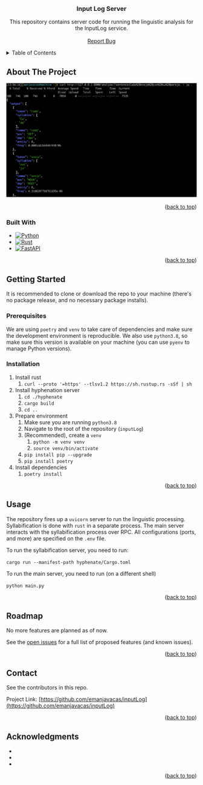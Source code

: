 <!-- Improved compatibility of back to top link: See: https://github.com/othneildrew/Best-README-Template/pull/73 -->
<a name="readme-top"></a>
<!--
*** Thanks for checking out the Best-README-Template. If you have a suggestion
*** that would make this better, please fork the repo and create a pull request
*** or simply open an issue with the tag "enhancement".
*** Don't forget to give the project a star!
*** Thanks again! Now go create something AMAZING! :D
-->

<!-- PROJECT SHIELDS -->
<!--
*** I'm using markdown "reference style" links for readability.
*** Reference links are enclosed in brackets [ ] instead of parentheses ( ).
*** See the bottom of this document for the declaration of the reference variables
*** for contributors-url, forks-url, etc. This is an optional, concise syntax you may use.
*** https://www.markdownguide.org/basic-syntax/#reference-style-links
-->
<!-- [![Forks][forks-shield]][forks-url] -->
<!-- [![Contributors][contributors-shield]][contributors-url]
[![Stargazers][stars-shield]][stars-url]
[![Issues][issues-shield]][issues-url]
[![MIT License][license-shield]][license-url] -->
<!-- [![LinkedIn][linkedin-shield]][linkedin-url] -->



<!-- PROJECT LOGO -->
<br />
<div align="center">
<h3 align="center">Input Log Server</h3>

  <p align="center">
    This repository contains server code for running the linguistic analysis for the InputLog service.
    <br />
    <br />
    <a href="https://github.com/emanjavacas/inputLog/issues/new?labels=bug&template=bug-report---.md">Report Bug</a>
  </p>
</div>


<!-- TABLE OF CONTENTS -->
<details>
  <summary>Table of Contents</summary>
  <ol>
    <li>
      <a href="#about-the-project">About The Project</a>
      <ul>
        <li><a href="#built-with">Built With</a></li>
      </ul>
    </li>
    <li>
      <a href="#getting-started">Getting Started</a>
      <ul>
        <li><a href="#prerequisites">Prerequisites</a></li>
        <li><a href="#installation">Installation</a></li>
      </ul>
    </li>
    <li><a href="#usage">Usage</a></li>
    <li><a href="#contact">Contact</a></li>
    <li><a href="#acknowledgments">Acknowledgments</a></li>
  </ol>
</details>


<!-- ABOUT THE PROJECT -->
## About The Project

[![project-screenshot]]()


<!-- Here's a blank template to get started: To avoid retyping too much info. Do a search and replace with your text editor for the following: `emanjavacas`, `inputLog`, `twitter_handle`, `linkedin_username`, `email_client`, `email`, `project_title`, `project_description` -->

<p align="right">(<a href="#readme-top">back to top</a>)</p>

### Built With

* [![Python][Python]][Python-url]
* [![Rust][Rust]][Rust-url]
* [![FastAPI][FastAPI]][FastAPI-url]

<p align="right">(<a href="#readme-top">back to top</a>)</p>

<!-- GETTING STARTED -->
## Getting Started

It is recommended to clone or download the repo to your machine (there's no package release, and no necessary package installs).

### Prerequisites

We are using `poetry` and `venv` to take care of dependencies and make sure the development environment is reproducible. We also use `python3.8`, so make sure this version is available on your machine (you can use `pyenv` to manage Python versions).

### Installation

1. Install rust
   1. `curl --proto '=https' --tlsv1.2 https://sh.rustup.rs -sSf | sh`
2. Install hyphenation server
   1. `cd ./hyphenate`
   2. `cargo build`
   3. `cd ..`
3. Prepare environment
   1. Make sure you are running `python3.8`
   2. Navigate to the root of the repository (`inputLog`)
   3. (Recommended), create a `venv`
      1. `python -m venv venv`
      2. `source venv/bin/activate`
   4. `pip install pip --upgrade`
   5. `pip install poetry`
4. Install dependencies
   1. `poetry install`

<p align="right">(<a href="#readme-top">back to top</a>)</p>

<!-- USAGE EXAMPLES -->
## Usage

The repository fires up a `uvicorn` server to run the linguistic processing.
Syllabification is done with `rust` in a separate process. The main server interacts with the syllabification process over RPC.
All configurations (ports, and more) are specified on the `.env` file.

To run the syllabification server, you need to run:

`cargo run --manifest-path hyphenate/Cargo.toml`

To run the main server, you need to run (on a different shell)

`python main.py`

<p align="right">(<a href="#readme-top">back to top</a>)</p>

<!-- ROADMAP -->
## Roadmap

No more features are planned as of now.

See the [open issues](https://github.com/emanjavacas/inputLog/issues) for a full list of proposed features (and known issues).

<p align="right">(<a href="#readme-top">back to top</a>)</p>

<!-- CONTRIBUTING
## Contributing

Contributions are what make the open source community such an amazing place to learn, inspire, and create. Any contributions you make are **greatly appreciated**.

If you have a suggestion that would make this better, please fork the repo and create a pull request. You can also simply open an issue with the tag "enhancement".
Don't forget to give the project a star! Thanks again!

1. Fork the Project
2. Create your Feature Branch (`git checkout -b feature/AmazingFeature`)
3. Commit your Changes (`git commit -m 'Add some AmazingFeature'`)
4. Push to the Branch (`git push origin feature/AmazingFeature`)
5. Open a Pull Request

<p align="right">(<a href="#readme-top">back to top</a>)</p>
 -->

<!-- CONTACT -->
## Contact

See the contributors in this repo.

Project Link: [https://github.com/emanjavacas/inputLog](https://github.com/emanjavacas/inputLog)

<p align="right">(<a href="#readme-top">back to top</a>)</p>

<!-- ACKNOWLEDGMENTS -->
## Acknowledgments

* []()
* []()
* []()

<p align="right">(<a href="#readme-top">back to top</a>)</p>

<!-- MARKDOWN LINKS & IMAGES -->
<!-- https://www.markdownguide.org/basic-syntax/#reference-style-links -->
[contributors-shield]: https://img.shields.io/github/contributors/emanjavacas/inputLog.svg?style=for-the-badge
[contributors-url]: https://github.com/emanjavacas/inputLog/graphs/contributors
[forks-shield]: https://img.shields.io/github/forks/emanjavacas/inputLog.svg?style=for-the-badge
[forks-url]: https://github.com/emanjavacas/inputLog/network/members
[stars-shield]: https://img.shields.io/github/stars/emanjavacas/inputLog.svg?style=for-the-badge
[stars-url]: https://github.com/emanjavacas/inputLog/stargazers
[issues-shield]: https://img.shields.io/github/issues/emanjavacas/inputLog.svg?style=for-the-badge
[issues-url]: https://github.com/emanjavacas/inputLog/issues
[license-shield]: https://img.shields.io/github/license/emanjavacas/inputLog.svg?style=for-the-badge
[license-url]: https://github.com/emanjavacas/inputLog/blob/master/LICENSE.txt
[linkedin-shield]: https://img.shields.io/badge/-LinkedIn-black.svg?style=for-the-badge&logo=linkedin&colorB=555
[linkedin-url]: https://linkedin.com/in/linkedin_username
[project-screenshot]: images/screenshot.png
[Next.js]: https://img.shields.io/badge/next.js-000000?style=for-the-badge&logo=nextdotjs&logoColor=white
[Next-url]: https://nextjs.org/
[React.js]: https://img.shields.io/badge/React-20232A?style=for-the-badge&logo=react&logoColor=61DAFB
[React-url]: https://reactjs.org/
[Vue.js]: https://img.shields.io/badge/Vue.js-35495E?style=for-the-badge&logo=vuedotjs&logoColor=4FC08D
[Vue-url]: https://vuejs.org/
[Angular.io]: https://img.shields.io/badge/Angular-DD0031?style=for-the-badge&logo=angular&logoColor=white
[Angular-url]: https://angular.io/
[Svelte.dev]: https://img.shields.io/badge/Svelte-4A4A55?style=for-the-badge&logo=svelte&logoColor=FF3E00
[Svelte-url]: https://svelte.dev/
[Laravel.com]: https://img.shields.io/badge/Laravel-FF2D20?style=for-the-badge&logo=laravel&logoColor=white
[Laravel-url]: https://laravel.com
[Bootstrap.com]: https://img.shields.io/badge/Bootstrap-563D7C?style=for-the-badge&logo=bootstrap&logoColor=white
[Bootstrap-url]: https://getbootstrap.com
[JQuery.com]: https://img.shields.io/badge/jQuery-0769AD?style=for-the-badge&logo=jquery&logoColor=white
[JQuery-url]: https://jquery.com 
[PyTorch-url]: https://pytorch.org/
[PyTorch]: https://img.shields.io/badge/PyTorch-%23EE4C2C.svg?style=for-the-badge&logo=PyTorch&logoColor=white
[scikit-learn-url]: https://scikit-learn.org/
[scikit-learn]: https://img.shields.io/badge/scikit--learn-%23F7931E.svg?style=for-the-badge&logo=scikit-learn&logoColor=white
[NumPy-url]: https://numpy.org/
[NumPy]: https://img.shields.io/badge/numpy-%23013243.svg?style=for-the-badge&logo=numpy&logoColor=white
[pandas]: https://img.shields.io/badge/pandas-%23150458.svg?style=for-the-badge&logo=pandas&logoColor=white
[pandas-url]: https://pandas.pydata.org/
[TensorFlow]: https://img.shields.io/badge/TensorFlow-%23FF6F00.svg?style=for-the-badge&logo=TensorFlow&logoColor=white
[TensorFlow-url]: https://www.tensorflow.org/
[huggingface]: https://huggingface.co/front/assets/huggingface_logo-noborder.svg
[huggingface-url]: https://huggingface.co
[Rust]: https://img.shields.io/badge/rust-%23000000.svg?style=for-the-badge&logo=rust&logoColor=white
[Rust-url]: https://www.rust-lang.org/
[FastAPI]: https://img.shields.io/badge/FastAPI-005571?style=for-the-badge&logo=fastapi
[FastAPI-url]: https://fastapi.tiangolo.com/
[Python]: https://img.shields.io/badge/python-3670A0?style=for-the-badge&logo=python&logoColor=ffdd54
[Python-url]: https://www.python.org/
